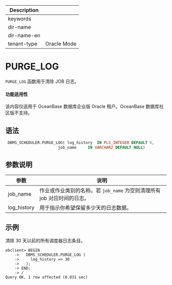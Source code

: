 | Description   |                 |
|---------------|-----------------|
| keywords      |                 |
| dir-name      |                 |
| dir-name-en   |                 |
| tenant-type   | Oracle Mode     |

# PURGE_LOG

`PURGE_LOG` 函数用于清除 JOB 日志。

<main id="notice" >
    <h4>功能适用性</h4>
    <p>该内容仅适用于 OceanBase 数据库企业版 Oracle 租户。OceanBase 数据库社区版不支持。</p>
  </main>

## 语法

```sql
 DBMS_SCHEDULER.PURGE_LOG( log_history  IN PLS_INTEGER DEFAULT 0,
                       job_name     IN VARCHAR2 DEFAULT NULL)
```

## 参数说明

|        参数       |     说明       |
|------------------|----------------|
|job_name|作业或作业类别的名称。若 `job_name` 为空则清理所有 job 对应时间的日志。|
|log_history|用于指示你希望保留多少天的日志数据。|

## 示例

清除 30 天以前的所有调度器日志条目。

```shell
obclient> BEGIN
    ->   DBMS_SCHEDULER.PURGE_LOG (
    ->     log_history => 30
    ->   );
    -> END;
    -> /
Query OK, 1 row affected (0.031 sec)
```
